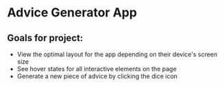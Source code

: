 # Advice Generator App

## Goals for project: 
- View the optimal layout for the app depending on their device's screen size
- See hover states for all interactive elements on the page
- Generate a new piece of advice by clicking the dice icon